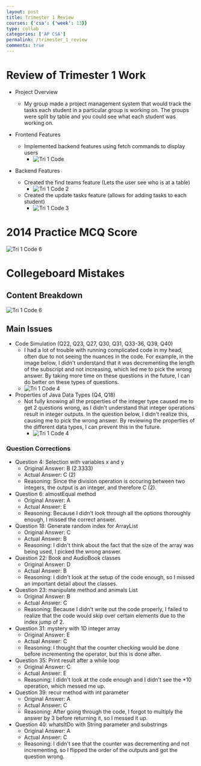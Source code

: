 ```yaml
---
layout: post
title: Trimester 1 Review
courses: {'csa': {'week': 13}}
type: collab
categories: ['AP CSA']
permalink: /trimester_1_review
comments: true
---
```

# Review of Trimester 1 Work
- Project Overview
   - My group made a project management system that would track the tasks each student in a particular group is working on. The groups were split by table and you could see what each student was working on. 

 - Frontend Features
   - Implemented backend features using fetch commands to display users
     - ![Tri 1 Code](/akhil_2025/images/tri_review_1.png)
 - Backend Features
   - Created the find teams feature (Lets the user see who is at a table)
     - ![Tri 1 Code 2](/akhil_2025/images/tri_review_2.png)
   - Created the update tasks feature (allows for adding tasks to each student)
     - ![Tri 1 Code 3](/akhil_2025/images/tri_review_3.png)

# 2014 Practice MCQ Score
![Tri 1 Code 6](/akhil_2025/images/tri_review_6.png)

# Collegeboard Mistakes

## Content Breakdown
![Tri 1 Code 6](/akhil_2025/images/tri_review_7.png)

## Main Issues
 - Code Simulation (Q22, Q23, Q27, Q30, Q31, Q33-36, Q39, Q40)
   - I had a lot of trouble with running complicated code in my head, often due to not seeing the nuances in the code. For example, in the image below, I didn't understand that it was decrementing the length of the subscript and not increasing, which led me to pick the wrong answer. By taking more time on these questions in the future, I can do better on these types of questions.
   - ![Tri 1 Code 4](/akhil_2025/images/tri_review_4.png)
 - Properties of Java Data Types (Q4, Q18)
   - Not fully knowing all the properties of the integer type caused me to get 2 questions wrong, as I didn't understand that integer operations result in integer outputs. In the question below, I didn't realize this, causing me to pick the wrong answer. By reviewing the properties of the different data types, I can prevent this in the future.
     - ![Tri 1 Code 4](/akhil_2025/images/tri_review_5.png)

### Question Corrections
 - Question 4: Selection with variables x and y
   - Original Answer: B (2.3333)
   - Actual Answer: C (2)
   - Reasoning: Since the division operation is occuring between two integers, the output is an integer, and therefore C (2).
 - Question 6: almostEqual method
   - Original Answer: A
   - Actual Answer: E
   - Reasoning: Because I didn't look through all the options thoroughly enough, I missed the correct answer.
 - Question 18: Generate random index for ArrayList
   - Original Answer: C
   - Actual Answer: B
   - Reasoning: I didn't think about the fact that the size of the array was being used, I picked the wrong answer.
 - Question 22: Book and AudioBook classes
   - Original Answer: D
   - Actual Answer: B
   - Reasoning: I didn't look at the setup of the code enough, so I missed an important detail about the classes.
 - Question 23: manipulate method and animals List
   - Original Answer: B
   - Actual Answer: C
   - Reasoning: Because I didn't write out the code properly, I failed to realize that the code would skip over certain elements due to the index jump of 2.
 - Question 31: mystery with 1D integer array
   - Original Answer: E
   - Actual Answer: C
   - Reasoning: I thought that the counter checking would be done before incrementing the operator, but this is done after.
 - Question 35: Print result after a while loop
   - Original Answer: C
   - Actual Answer: E
   - Reasoning: I didn't look at the code enough and I didn't see the *10 operation, which messed me up.
 - Question 39: recur method with int parameter
   - Original Answer: A
   - Actual Answer: C
   - Reasoning: After going through the code, I forgot to multiply the answer by 3 before returning it, so I messed it up.
 - Question 40: whatsItDo with String parameter and substrings
   - Original Answer: A
   - Actual Answer: C
   - Reasoning: I didn't see that the counter was decrementing and not incrementing, so I flipped the order of the outputs and got the question wrong.